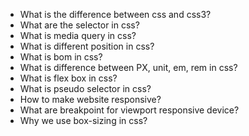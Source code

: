 - What is the difference between css and css3?
- What are the selector in css?
- What is media query in css?
- What is different position in css?
- What is bom in css?
- What is difference between PX, unit, em, rem in css?
- What is flex box in css?
- What is pseudo selector in css?
- How to make website responsive?
- What are breakpoint for viewport responsive device?
- Why we use box-sizing in css?
